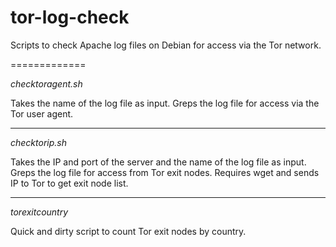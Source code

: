 tor-log-check
=============

Scripts to check Apache log files on Debian for access via the Tor network.

=============

_checktoragent.sh_

Takes the name of the log file as input. Greps the log file for access via the Tor user agent.

-------------

_checktorip.sh_

Takes the IP and port of the server and the name of the log file as input. Greps the log file for access from Tor exit nodes. Requires wget and sends IP to Tor to get exit node list.

-------------

_torexitcountry_

Quick and dirty script to count Tor exit nodes by country.

